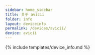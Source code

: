 ```yaml
---
sidebar: home_sidebar
title: 关于 avicii
folder: info
layout: deviceinfo
permalink: /devices/avicii/
device: avicii
---
```

{% include templates/device_info.md %}
